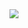 <img src="https://readme-typing-svg.demolab.com?font=Lato&weight=200&size=10&duration=1500&pause=500&color=C0C0C0&vCenter=true&multiline=true&lines=%3E%3E%3E+from+me+import+welcome_message;%3E%3E%3E+print(welcome_message);Hi+there!+Welcome+to+my+dataverse!"/>
